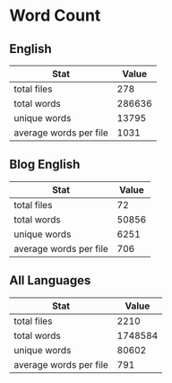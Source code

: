 # Word Count

## English

Stat | Value
---- | -----
total files | 278
total words | 286636
unique words | 13795
average words per file | 1031

## Blog English

Stat | Value
---- | -----
total files | 72
total words | 50856
unique words | 6251
average words per file | 706

## All Languages

Stat | Value
---- | -----
total files | 2210
total words | 1748584
unique words | 80602
average words per file | 791
